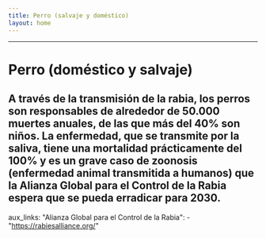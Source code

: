 ```yaml
---
title: Perro (salvaje y doméstico)
layout: home
---
```

---
# Perro (doméstico y salvaje)

A través de la transmisión de la rabia, los perros son responsables de alrededor de 50.000 muertes anuales, de las que más del 40% son niños. La enfermedad, que se transmite por la saliva, tiene una mortalidad prácticamente del 100% y es un grave caso de zoonosis (enfermedad animal transmitida a humanos) que la Alianza Global para el Control de la Rabia espera que se pueda erradicar para 2030.
---
aux_links:
  "Alianza Global para el Control de la Rabia":
    - "https://rabiesalliance.org/"
